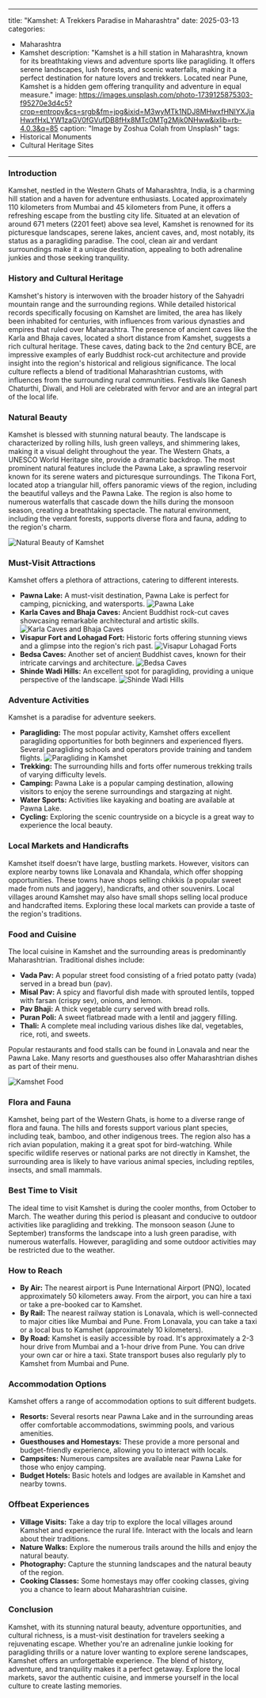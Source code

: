 
---
title: "Kamshet: A Trekkers Paradise in Maharashtra"
date: 2025-03-13
categories:
  - Maharashtra
  - Kamshet
description: "Kamshet is a hill station in Maharashtra, known for its breathtaking views and adventure sports like paragliding. It offers serene landscapes, lush forests, and scenic waterfalls, making it a perfect destination for nature lovers and trekkers. Located near Pune, Kamshet is a hidden gem offering tranquility and adventure in equal measure."
image: https://images.unsplash.com/photo-1739125875303-f95270e3d4c5?crop=entropy&cs=srgb&fm=jpg&ixid=M3wyMTk1NDJ8MHwxfHNlYXJjaHwxfHxLYW1zaGV0fGVufDB8fHx8MTc0MTg2Mjk0NHww&ixlib=rb-4.0.3&q=85
caption: "Image by Zoshua Colah from Unsplash"
tags: 
  - Historical Monuments
  - Cultural Heritage Sites
---


### **Introduction**

Kamshet, nestled in the Western Ghats of Maharashtra, India, is a charming hill station and a haven for adventure enthusiasts. Located approximately 110 kilometers from Mumbai and 45 kilometers from Pune, it offers a refreshing escape from the bustling city life. Situated at an elevation of around 671 meters (2201 feet) above sea level, Kamshet is renowned for its picturesque landscapes, serene lakes, ancient caves, and, most notably, its status as a paragliding paradise. The cool, clean air and verdant surroundings make it a unique destination, appealing to both adrenaline junkies and those seeking tranquility.

### **History and Cultural Heritage**

Kamshet's history is interwoven with the broader history of the Sahyadri mountain range and the surrounding regions. While detailed historical records specifically focusing on Kamshet are limited, the area has likely been inhabited for centuries, with influences from various dynasties and empires that ruled over Maharashtra. The presence of ancient caves like the Karla and Bhaja caves, located a short distance from Kamshet, suggests a rich cultural heritage. These caves, dating back to the 2nd century BCE, are impressive examples of early Buddhist rock-cut architecture and provide insight into the region's historical and religious significance. The local culture reflects a blend of traditional Maharashtrian customs, with influences from the surrounding rural communities. Festivals like Ganesh Chaturthi, Diwali, and Holi are celebrated with fervor and are an integral part of the local life.

### **Natural Beauty**

Kamshet is blessed with stunning natural beauty. The landscape is characterized by rolling hills, lush green valleys, and shimmering lakes, making it a visual delight throughout the year. The Western Ghats, a UNESCO World Heritage site, provide a dramatic backdrop. The most prominent natural features include the Pawna Lake, a sprawling reservoir known for its serene waters and picturesque surroundings. The Tikona Fort, located atop a triangular hill, offers panoramic views of the region, including the beautiful valleys and the Pawna Lake. The region is also home to numerous waterfalls that cascade down the hills during the monsoon season, creating a breathtaking spectacle. The natural environment, including the verdant forests, supports diverse flora and fauna, adding to the region's charm.

<img src="placeholder_image_kamshet_natural_beauty.jpg" alt="Natural Beauty of Kamshet">

### **Must-Visit Attractions**

Kamshet offers a plethora of attractions, catering to different interests.

*   **Pawna Lake:** A must-visit destination, Pawna Lake is perfect for camping, picnicking, and watersports.
    <img src="placeholder_image_pawna_lake.jpg" alt="Pawna Lake">
*   **Karla Caves and Bhaja Caves:** Ancient Buddhist rock-cut caves showcasing remarkable architectural and artistic skills.
    <img src="placeholder_image_karla_bhaja_caves.jpg" alt="Karla Caves and Bhaja Caves">
*   **Visapur Fort and Lohagad Fort:** Historic forts offering stunning views and a glimpse into the region's rich past.
    <img src="placeholder_image_visapur_lohagad_forts.jpg" alt="Visapur Lohagad Forts">
*   **Bedsa Caves:** Another set of ancient Buddhist caves, known for their intricate carvings and architecture.
    <img src="placeholder_image_bedsa_caves.jpg" alt="Bedsa Caves">
*   **Shinde Wadi Hills:** An excellent spot for paragliding, providing a unique perspective of the landscape.
    <img src="placeholder_image_shinde_wadi_hills.jpg" alt="Shinde Wadi Hills">

### **Adventure Activities**

Kamshet is a paradise for adventure seekers.

*   **Paragliding:** The most popular activity, Kamshet offers excellent paragliding opportunities for both beginners and experienced flyers. Several paragliding schools and operators provide training and tandem flights.
    <img src="placeholder_image_paragliding_kamshet.jpg" alt="Paragliding in Kamshet">
*   **Trekking:** The surrounding hills and forts offer numerous trekking trails of varying difficulty levels.
*   **Camping:** Pawna Lake is a popular camping destination, allowing visitors to enjoy the serene surroundings and stargazing at night.
*   **Water Sports:** Activities like kayaking and boating are available at Pawna Lake.
*   **Cycling:** Exploring the scenic countryside on a bicycle is a great way to experience the local beauty.

### **Local Markets and Handicrafts**

Kamshet itself doesn’t have large, bustling markets. However, visitors can explore nearby towns like Lonavala and Khandala, which offer shopping opportunities. These towns have shops selling chikkis (a popular sweet made from nuts and jaggery), handicrafts, and other souvenirs. Local villages around Kamshet may also have small shops selling local produce and handcrafted items. Exploring these local markets can provide a taste of the region's traditions.

### **Food and Cuisine**

The local cuisine in Kamshet and the surrounding areas is predominantly Maharashtrian. Traditional dishes include:

*   **Vada Pav:** A popular street food consisting of a fried potato patty (vada) served in a bread bun (pav).
*   **Misal Pav:** A spicy and flavorful dish made with sprouted lentils, topped with farsan (crispy sev), onions, and lemon.
*   **Pav Bhaji:** A thick vegetable curry served with bread rolls.
*   **Puran Poli:** A sweet flatbread made with a lentil and jaggery filling.
*   **Thali:** A complete meal including various dishes like dal, vegetables, rice, roti, and sweets.

Popular restaurants and food stalls can be found in Lonavala and near the Pawna Lake. Many resorts and guesthouses also offer Maharashtrian dishes as part of their menu.

<img src="placeholder_image_kamshet_food.jpg" alt="Kamshet Food">

### **Flora and Fauna**

Kamshet, being part of the Western Ghats, is home to a diverse range of flora and fauna. The hills and forests support various plant species, including teak, bamboo, and other indigenous trees. The region also has a rich avian population, making it a great spot for bird-watching. While specific wildlife reserves or national parks are not directly in Kamshet, the surrounding area is likely to have various animal species, including reptiles, insects, and small mammals.

### **Best Time to Visit**

The ideal time to visit Kamshet is during the cooler months, from October to March. The weather during this period is pleasant and conducive to outdoor activities like paragliding and trekking. The monsoon season (June to September) transforms the landscape into a lush green paradise, with numerous waterfalls. However, paragliding and some outdoor activities may be restricted due to the weather.

### **How to Reach**

*   **By Air:** The nearest airport is Pune International Airport (PNQ), located approximately 50 kilometers away. From the airport, you can hire a taxi or take a pre-booked car to Kamshet.
*   **By Rail:** The nearest railway station is Lonavala, which is well-connected to major cities like Mumbai and Pune. From Lonavala, you can take a taxi or a local bus to Kamshet (approximately 10 kilometers).
*   **By Road:** Kamshet is easily accessible by road. It's approximately a 2-3 hour drive from Mumbai and a 1-hour drive from Pune. You can drive your own car or hire a taxi. State transport buses also regularly ply to Kamshet from Mumbai and Pune.

### **Accommodation Options**

Kamshet offers a range of accommodation options to suit different budgets.

*   **Resorts:** Several resorts near Pawna Lake and in the surrounding areas offer comfortable accommodations, swimming pools, and various amenities.
*   **Guesthouses and Homestays:** These provide a more personal and budget-friendly experience, allowing you to interact with locals.
*   **Campsites:** Numerous campsites are available near Pawna Lake for those who enjoy camping.
*   **Budget Hotels:** Basic hotels and lodges are available in Kamshet and nearby towns.

### **Offbeat Experiences**

*   **Village Visits:** Take a day trip to explore the local villages around Kamshet and experience the rural life. Interact with the locals and learn about their traditions.
*   **Nature Walks:** Explore the numerous trails around the hills and enjoy the natural beauty.
*   **Photography:** Capture the stunning landscapes and the natural beauty of the region.
*   **Cooking Classes:** Some homestays may offer cooking classes, giving you a chance to learn about Maharashtrian cuisine.

### **Conclusion**

Kamshet, with its stunning natural beauty, adventure opportunities, and cultural richness, is a must-visit destination for travelers seeking a rejuvenating escape. Whether you're an adrenaline junkie looking for paragliding thrills or a nature lover wanting to explore serene landscapes, Kamshet offers an unforgettable experience. The blend of history, adventure, and tranquility makes it a perfect getaway. Explore the local markets, savor the authentic cuisine, and immerse yourself in the local culture to create lasting memories.


